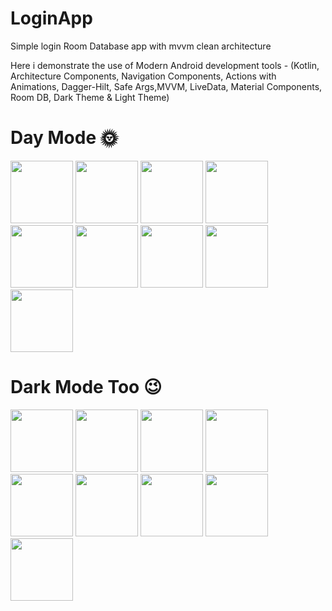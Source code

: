 # LoginApp
Simple login Room Database app with mvvm clean architecture

Here i demonstrate the use of Modern Android development tools - 
(Kotlin, Architecture Components, 
Navigation Components, 
Actions with Animations, 
Dagger-Hilt, Safe Args,MVVM, LiveData, 
Material Components, Room DB, Dark Theme & Light Theme)

# Day Mode 🌞

<p float="left">
  <img src="https://user-images.githubusercontent.com/25154589/121390017-98ab1f80-c96a-11eb-8f3c-d04bede50e38.png" width="100" />
  <img src="https://user-images.githubusercontent.com/25154589/121390059-a1035a80-c96a-11eb-85dd-ff0e03bd8c22.png" width="100" /> 
  <img src="https://user-images.githubusercontent.com/25154589/121390088-a95b9580-c96a-11eb-9b09-e2fa3a53d299.png" width="100" />
  <img src="https://user-images.githubusercontent.com/25154589/121390122-afea0d00-c96a-11eb-9631-df9da61a2d84.png" width="100" />
  
  <img src="https://user-images.githubusercontent.com/25154589/121390162-bc6e6580-c96a-11eb-9dcd-41780be32482.png" width="100" /> 
  <img src="https://user-images.githubusercontent.com/25154589/121390192-c2fcdd00-c96a-11eb-8d5f-14c55c9a2d93.png" width="100" />
  <img src="https://user-images.githubusercontent.com/25154589/121794215-28c7be00-cc24-11eb-97e6-94bcc68dbf11.png" width="100" />
  <img src="https://user-images.githubusercontent.com/25154589/121764325-ab874500-cb60-11eb-84bb-631dab8bc3f5.png" width="100" />
  <img src="https://user-images.githubusercontent.com/25154589/121764489-01102180-cb62-11eb-9be9-a1fc29f2e75b.png" width="100" />
</p>


# Dark Mode Too 😉
<p float="left">
<img src="https://user-images.githubusercontent.com/25154589/121390758-4fa79b00-c96b-11eb-8073-3a9da7e87715.png" width="100" />
<img src="https://user-images.githubusercontent.com/25154589/121390782-57673f80-c96b-11eb-899b-8588406b1da1.png" width="100" /> 
<img src="https://user-images.githubusercontent.com/25154589/121390818-60581100-c96b-11eb-946c-6c6e328bdc8a.png" width="100" />
<img src="https://user-images.githubusercontent.com/25154589/121390873-6c43d300-c96b-11eb-9bce-4ffcdeb4ca5c.png" width="100" />
<img src="https://user-images.githubusercontent.com/25154589/121390897-72d24a80-c96b-11eb-9cfe-ece8f2d1cc51.png" width="100" /> 
<img src="https://user-images.githubusercontent.com/25154589/121390924-7796fe80-c96b-11eb-9746-e847aa573def.png" width="100" />
<img src="https://user-images.githubusercontent.com/25154589/121794238-45fc8c80-cc24-11eb-8678-842b121a2101.png" width="100" />
<img src="https://user-images.githubusercontent.com/25154589/121764432-74fdfa00-cb61-11eb-87df-c1d5e9790e99.png" width="100" />
<img src="https://user-images.githubusercontent.com/25154589/121764495-08372f80-cb62-11eb-8bc3-996e6e2e2ad9.png" width="100" />

</p>

















